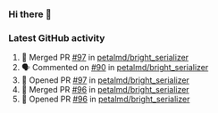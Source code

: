 ### Hi there 👋


### Latest GitHub activity
<!--START_SECTION:activity-->
1. 🎉 Merged PR [#97](https://github.com/petalmd/bright_serializer/pull/97) in [petalmd/bright_serializer](https://github.com/petalmd/bright_serializer)
2. 🗣 Commented on [#90](https://github.com/petalmd/bright_serializer/issues/90) in [petalmd/bright_serializer](https://github.com/petalmd/bright_serializer)
3. 💪 Opened PR [#97](https://github.com/petalmd/bright_serializer/pull/97) in [petalmd/bright_serializer](https://github.com/petalmd/bright_serializer)
4. 🎉 Merged PR [#96](https://github.com/petalmd/bright_serializer/pull/96) in [petalmd/bright_serializer](https://github.com/petalmd/bright_serializer)
5. 💪 Opened PR [#96](https://github.com/petalmd/bright_serializer/pull/96) in [petalmd/bright_serializer](https://github.com/petalmd/bright_serializer)
<!--END_SECTION:activity-->

<!--
**Bhacaz/bhacaz** is a ✨ _special_ ✨ repository because its `README.md` (this file) appears on your GitHub profile.

Here are some ideas to get you started:

- 🔭 I’m currently working on ...
- 🌱 I’m currently learning ...
- 👯 I’m looking to collaborate on ...
- 🤔 I’m looking for help with ...
- 💬 Ask me about ...
- 📫 How to reach me: ...
- 😄 Pronouns: ...
- ⚡ Fun fact: ...
-->
